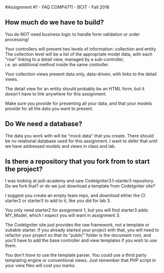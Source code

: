 #Assignment #1 - FAQ
COMP4711 - BCIT - Fall 2016

## How much do we have to build?

You do NOT need business logic to handle form validation or order processing!

Your controllers will present two levels of information: collection and entity.
The collection level will be a list of the appropriate model data,
with each "row" linking to a detail view, managed by a sub-controller,  
i.e. an additional method inside the same controller.

Your collection views present data only, data-driven, with links to the detail views.

The detail view for an entity should probably be an HTML form, but it doesn't 
have to link anywhere for this assignment.

Make sure you provide for presenting all your data,
and that your models provide for all the data you want to present.

## Do We need a database?

The data you work with will be 
"mock data" that you create.
There should be no relational database used for this assignment.
I want to defer that until we have addressed models and views
in class and lab.

## Is there a repository that you fork from to start the project?  
I was looking at jedi-academy and saw CodeIgniter3.1-starter3 repository. Do we fork that?
or do we just download a template from CodeIgniter site?

I suggest you create an empty team repo, and *download* either the CI starter2 or starter3 to add to it, like you did for lab 3.

You only need starter2 for assignment 1, but you will find starter3 adds MY_Model, which I expect you will want in assignment 3.

The CodeIgniter site just provides the raw framework, not a template or suitable starter.
If you already started your project with that, you will need to refactor your project so that
its "public" folder is the document root, and you'll have to add the base controller
and view templates if you wish to use them.

You don't *have* to use the template parser. You could use a third party templating engine
or conventional views. Just remember that PHP script in your view files will cost you marks.
